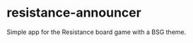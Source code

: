 resistance-announcer
====================

Simple app for the Resistance board game with a BSG theme.
